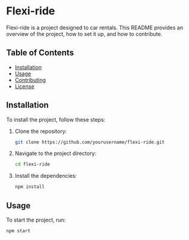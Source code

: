 # Flexi-ride

Flexi-ride is a project designed to car rentals. This README provides an overview of the project, how to set it up, and how to contribute.

## Table of Contents

- [Installation](#installation)
- [Usage](#usage)
- [Contributing](#contributing)
- [License](#license)

## Installation

To install the project, follow these steps:

1. Clone the repository:
   ```sh
   git clone https://github.com/yourusername/flexi-ride.git
   ```
2. Navigate to the project directory:
   ```sh
   cd flexi-ride
   ```
3. Install the dependencies:
   ```sh
   npm install
   ```

## Usage

To start the project, run:

```sh
npm start
```
